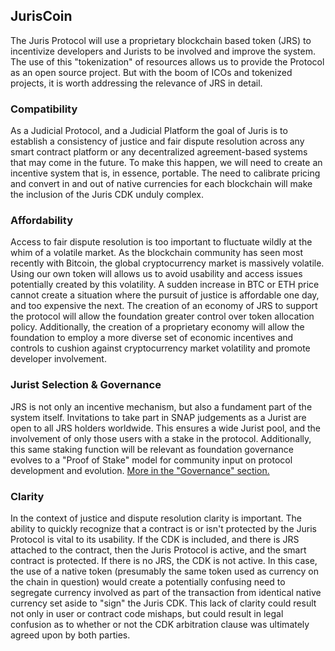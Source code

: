 ## JurisCoin

The Juris Protocol will use a proprietary blockchain based token \(JRS\) to incentivize developers and Jurists to be involved and improve the system. The use of this "tokenization" of resources allows us to provide the Protocol as an open source project. But with the boom of ICOs and tokenized projects, it is worth addressing the relevance of JRS in detail.

### Compatibility

As a Judicial Protocol, and a Judicial Platform the goal of Juris is to establish a consistency of justice and fair dispute resolution across any smart contract platform or any decentralized agreement-based systems that may come in the future. To make this happen, we will need to create an incentive system that is, in essence, portable. The need to calibrate pricing and convert in and out of native currencies for each blockchain will make the inclusion of the Juris CDK unduly complex.

### Affordability

Access to fair dispute resolution is too important to fluctuate wildly at the whim of a volatile market. As the blockchain community has seen most recently with Bitcoin, the global cryptocurrency market is massively volatile. Using our own token will allows us to avoid usability and access issues potentially created by this volatility. A sudden increase in BTC or ETH price cannot create a situation where the pursuit of justice is affordable one day, and too expensive the next. The creation of an economy of JRS to support the protocol will allow the foundation greater control over token allocation policy.  Additionally, the creation of a proprietary economy will allow the foundation to employ a more diverse set of economic incentives and controls to cushion against cryptocurrency market volatility and promote developer involvement.

### Jurist Selection & Governance

JRS is not only an incentive mechanism, but also a fundament part of the system itself. Invitations to take part in SNAP judgements as a Jurist are open to all JRS holders worldwide. This ensures a wide Jurist pool, and the involvement of only those users with a stake in the protocol. Additionally, this same staking function will be relevant as foundation governance evolves to a "Proof of Stake" model for community input on protocol development and evolution. [More in the "Governance" section.](/governance.md)

### Clarity

In the context of justice and dispute resolution clarity is important. The ability to quickly recognize that a contract is or isn't protected by the Juris Protocol is vital to its usability. If the CDK is included, and there is JRS attached to the contract, then the Juris Protocol is active, and the smart contract is protected. If there is no JRS, the CDK is not active. In this case, the use of a native token \(presumably the same token used as currency on the chain in question\) would create a potentially confusing need to segregate currency involved as part of the transaction from identical native currency set aside to "sign" the Juris CDK. This lack of clarity could result not only in user or contract code mishaps, but could result in legal confusion as to whether or not the CDK arbitration clause was ultimately agreed upon by both parties.

